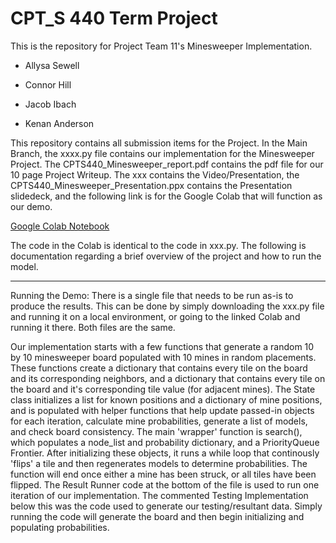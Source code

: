 # CPT_S 440 Term Project

This is the repository for Project Team 11's Minesweeper Implementation. 

- Allysa Sewell

- Connor Hill

- Jacob Ibach

- Kenan Anderson

This repository contains all submission items for the Project. In the Main Branch, the xxxx.py file contains our implementation for the Minesweeper Project. The CPTS440_Minesweeper_report.pdf contains the pdf file for our 10 page Project Writeup. The xxx contains the Video/Presentation, the CPTS440_Minesweeper_Presentation.ppx contains the Presentation slidedeck, and the following link is for the Google Colab that will function as our demo. 

[Google Colab Notebook](https://colab.research.google.com/drive/1E8uVc0U50U84UgbxAPuJRPvtSlQncNSa?usp=sharing)

The code in the Colab is identical to the code in xxx.py. The following is documentation regarding a brief overview of the project and how to run the model. 

---

Running the Demo: There is a single file that needs to be run as-is to produce the results. This can be done by simply downloading the xxx.py file and running it on a local environment, or going to the linked Colab and running it there. Both files are the same.

Our implementation starts with a few functions that generate a random 10 by 10 minesweeper board populated with 10 mines in random placements. These functions create a dictionary that contains every tile on the board and its corresponding neighbors, and a dictionary that contains every tile on the board and it's corresponding tile value (for adjacent mines). The State class initializes a list for known positions and a dictionary of mine positions, and is populated with helper functions that help update passed-in objects for each iteration, calculate mine probabilities, generate a list of models, and check board consistency. The main 'wrapper' function is search(), which populates a node_list and probability dictionary, and a PriorityQueue Frontier. After initializing these objects, it runs a while loop that continously 'flips' a tile and then regenerates models to determine probabilities. The function will end once either a mine has been struck, or all tiles have been flipped. The Result Runner code at the bottom of the file is used to run one iteration of our implementation. The commented Testing Implementation below this was the code used to generate our testing/resultant data. Simply running the code will generate the board and then begin initializing and populating probabilities.   
